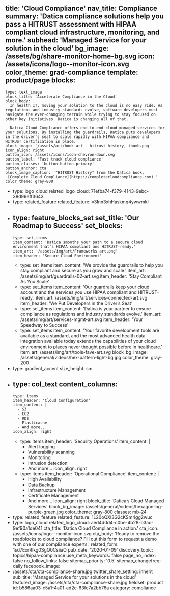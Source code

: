 title: 'Cloud Compliance'
nav_title: Compliance
summary: 'Datica compliance solutions help you pass a HITRUST assessment with HIPAA compliant cloud infrastructure, monitoring, and more.'
subhead: 'Managed Service for your solution in the cloud'
bg_image: /assets/bg/share-monitor-home-bg.svg
icon: /assets/icons/logo--monitor-icon.svg
color_theme: grad-compliance
template: product/page
blocks:
  -
    type: text_image
    block_title: 'Accelerate Compliance in the Cloud'
    block_body: |
      In health IT, moving your solution to the cloud is no easy ride. As regulations and industry standards evolve, software developers must navigate the ever-changing terrain while trying to stay focused on other key initiatives. Datica is changing all of that. 
      
      Datica Cloud Compliance offers end-to-end cloud managed services for your solutions. By installing the guardrails, Datica puts developers in the driver’s seat to scale rapidly with HIPAA compliance and HITRUST certification in place.
    block_image: '/assets/art/book art - hitrust history, thumb.png'
    icon_align: right
    button_icon: /assets/icons/icon-chevron-down.svg
    button_label: 'Fast track cloud compliance'
    button_classes: 'button button-primary'
    button_anchor: cta
    block_image_caption: '"HITRUST History" from the Datica book, _[Complete Cloud Compliance](https://completecloudcompliance.com)_'
    color_theme: gray-800
  -
    type: logo_cloud
    related_logo_cloud: 71efba74-f379-4143-9ebc-38d96eff3643
  -
    type: related_feature
    related_feature: v3Inn3xhHaskmq4ywwmkI
  -
    type: feature_blocks_set
    set_title: 'Our Roadmap to Success'
    set_blocks:
      -
        type: set_items
        item_content: 'Datica smooths your path to a secure cloud environment that’s HIPAA compliant and HITRUST-ready.'
        item_art: '/assets/img/art/Frameworks art.png'
        item_header: 'Secure Cloud Environment'
      -
        type: set_items
        item_content: 'We provide the guardrails to help you stay compliant and secure as you grow and scale.'
        item_art: /assets/img/art/guardrails-02-art.svg
        item_header: 'Stay Compliant As You Scale'
      -
        type: set_items
        item_content: 'Our guardrails keep your cloud account and the services you use HIPAA compliant and HITRUST-ready.'
        item_art: /assets/img/art/services-connected-art.svg
        item_header: 'We Put Developers in the Driver’s Seat'
      -
        type: set_items
        item_content: 'Datica is your partner to ensure compliance as regulations and industry standards evolve.'
        item_art: /assets/img/art/services-mgmt-art.svg
        item_header: 'Your Speedway to Success'
      -
        type: set_items
        item_content: 'Your favorite development tools are available as a standard, and the most advanced health data integration available today extends the capabilities of your cloud environment to places never thought possible before in healthcare.'
        item_art: /assets/img/art/tools-fave-art.svg
    block_bg_image: /assets/general/videos/hex-pattern-light-bg.jpg
    color_theme: gray-200
  -
    type: gradient_accent
    size_height: sm
  -
    type: col_text
    content_columns:
      -
        type: items
        item_header: 'Cloud Configuration'
        item_content: |
          - S3
          - EC2
          - RDs
          - Elasticache
          - And more...
        icon_align: right
      -
        type: items
        item_header: 'Security Operations'
        item_content: |
          - Alert logging
          - Vulnerability scanning
          - Monitoring
          - Intrusion detection
          - And more...
        icon_align: right
      -
        type: items
        item_header: 'Operational Compliance'
        item_content: |
          - High Availability
          - Data Backup
          - Infrastructure Management
          - Certificate Management
          - And more...
        icon_align: right
    block_title: 'Datica’s Cloud Managed Services'
    block_bg_image: /assets/general/videos/hexagon-bg-purple-green.jpg
    color_theme: gray-800
    classes: mb-24
  -
    type: related_feature
    related_feature: 1L20oQXl3G2cKSm4gg2wuc
  -
    type: logo_cloud
    related_logo_cloud: aed4d0d4-c0be-4b28-b3ac-9ef90a1de041
cta_title: 'Datica Cloud Compliance in action.'
cta_icon: /assets/icons/logo--monitor-icon.svg
cta_body: 'Ready to remove the roadblocks to cloud compliance? Fill out this form to request a demo with one of our compliance experts.'
related_form: 1sd7ExrRIkg0SgQ0CsiiaO
pub_date: '2020-01-09'
discovery_topic: topics/hipaa-compliance
use_meta_keywords: false
page_no_index: false
no_follow_links: false
sitemap_priority: '0.5'
sitemap_changefreq: daily
facebook_image:
  - /assets/cta/cta-compliance-share.jpg
twitter_share_setting: inherit
sub_title: 'Managed Service for your solutions in the cloud'
featured_image: /assets/cta/cta-compliance-share.jpg
fieldset: product
id: b586aa03-c5a1-4a01-ad2e-63fc7a2bb76a
category: compliance
